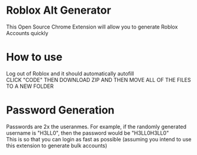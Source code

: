 # Roblox Alt Generator
This Open Source Chrome Extension will allow you to generate Roblox Accounts quickly </br>

# How to use
Log out of Roblox and it should automatically autofill </br>
CLICK "CODE" THEN DOWNLOAD ZIP AND THEN MOVE ALL OF THE FILES TO A NEW FOLDER </br>

# Password Generation
Passwords are 2x the useranmes. For example, if the randomly generated username is "H3LL0", then the password would be "H3LL0H3LL0" </br>
This is so that you can login as fast as possible (assuming you intend to use this extension to generate bulk accounts) </br>
